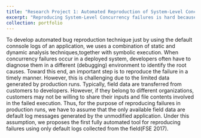 ```yaml
---
title: "Research Project 1: Automated Reproduction of System-Level Concurrency Bugs by Using the Default Consol Logs"
excerpt: "Reproducing System-Level Concurrency failures is hard because (1) concurrency failures at the system level often involve multiple processes or event handlers (e.g., software signals), which cannot be handled by existing tools for reproducing intra-process (thread-level) failures; (2) detailed field data, such as user input, file content and interleaving schedule, may not be available to developers; and (3) the debugging environment may differ from the deployed environment, which further complicates failure reproduction. To address these problems, we develped automated teqniques to reproduce system-level concurrency bugs by using the default console logs of an application"
collection: portfolio
---
```


To develop automated bug reproduction technique just by using the default connsole logs of an application, we uses a combination of static and dynamic analysis techniques,together with symbolic execution. When concurrency failures occur in a deployed system, developers often have to diagnose them in a different (debugging) environment to identify the root causes. Toward this end, an important step is to reproduce the failure in a timely manner. However, this is challenging due to the limited data generated by production runs. Typically, field data are transferred from customers to developers. However, if they belong to different organizations, customers may not be willing to share their inputs and file contents involved in the failed execution. Thus, for the purpose of reproducing failures in production runs, we have to assume that the only available field data are default log messages generated by the unmodified application. Under this assumption, we proposes the first fully automated tool for reproducing failures using only default logs collected from the field(FSE 2017).
